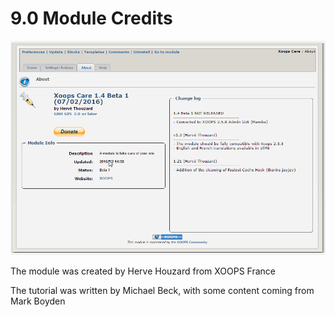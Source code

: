 # 9.0 Module Credits

![](../assets/about.png)

The module was created by Herve Houzard from XOOPS France

The tutorial was written by Michael Beck, with some content coming from Mark Boyden